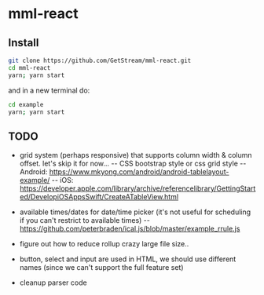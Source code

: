 # mml-react

## Install

```bash
git clone https://github.com/GetStream/mml-react.git
cd mml-react
yarn; yarn start
```

and in a new terminal do:

```bash
cd example
yarn; yarn start
```

## TODO

- grid system (perhaps responsive) that supports column width & column offset. let's skip it for now...
  -- CSS bootstrap style or css grid style
  -- Android: https://www.mkyong.com/android/android-tablelayout-example/
  -- iOS: https://developer.apple.com/library/archive/referencelibrary/GettingStarted/DevelopiOSAppsSwift/CreateATableView.html

- available times/dates for date/time picker (it's not useful for scheduling if you can't restrict to available times)
  -- https://github.com/peterbraden/ical.js/blob/master/example_rrule.js

- figure out how to reduce rollup crazy large file size..
- button, select and input are used in HTML, we should use different names (since we can't support the full feature set)

- cleanup parser code
